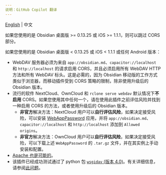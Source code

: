 ```yaml
---
说明：GitHub Copilot 翻译
---
```

[English](/docs/remote_services/webdav_general/webav_cors.md) | 中文

如果您使用的是 Obsidian 桌面版 >= 0.13.25 或 iOS >= 1.1.1，则可以跳过 CORS 部分。

如果您使用的是 Obsidian 桌面版 < 0.13.25 或 iOS < 1.1.1 或任何 Android 版本：

- WebDAV 服务器必须为来自 `app://obsidian.md`、`capacitor://localhost` 和 `http://localhost` 的请求启用 CORS，并且必须启用所有 WebDAV HTTP 方法和所有 WebDAV 标头。这是必需的，因为 Obsidian 移动版的工作方式类似于浏览器，而移动插件受到 CORS 策略的限制，除非使用升级后的 Obsidian 版本。
- 流行的软件 NextCloud、OwnCloud 和 `rclone serve webdav` 默认情况下**不启用** CORS。如果您使用其中任何一个，请在使用此插件之前评估风险并找到一种启用 CORS 的方法，或者使用升级后的 Obsidian 版本。
  - **非官方**解决方法：NextCloud 用户可以**自行评估风险**，如果决定接受风险，可以安装 [WebAppPassword](https://apps.nextcloud.com/apps/webapppassword) 应用，并将 `app://obsidian.md`、`capacitor://localhost` 和 `http://localhost` 添加到 `Allowed origins`。
  - **非官方**解决方法：OwnCloud 用户可以**自行评估风险**，如果决定接受风险，可以下载上述 `WebAppPassword` 的 `.tar.gz` 文件，并在其实例上手动安装和配置。
- [Apache 也是可能的](./webdav_apache_cors.md)。
- 该插件已经成功测试通过了 python 包 [`wsgidav` (版本 4.0)](https://github.com/mar10/wsgidav)。有关详细信息，请参阅[此问题](https://github.com/mar10/wsgidav/issues/239)。
